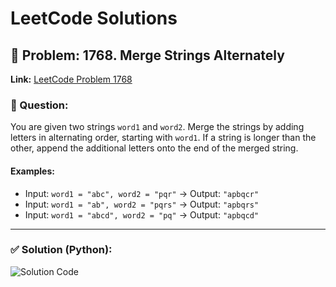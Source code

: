 # LeetCode Solutions

## 🧠 Problem: 1768. Merge Strings Alternately

**Link:** [LeetCode Problem 1768](https://leetcode.com/problems/merge-strings-alternately/)

### 💬 Question:

You are given two strings `word1` and `word2`. Merge the strings by adding letters in alternating order, starting with `word1`. If a string is longer than the other, append the additional letters onto the end of the merged string.

#### Examples:
- Input: `word1 = "abc", word2 = "pqr"` → Output: `"apbqcr"`
- Input: `word1 = "ab", word2 = "pqrs"` → Output: `"apbqrs"`
- Input: `word1 = "abcd", word2 = "pq"` → Output: `"apbqcd"`

---

### ✅ Solution (Python):

![Solution Code](images/1768_merge_strings_solution.png)
